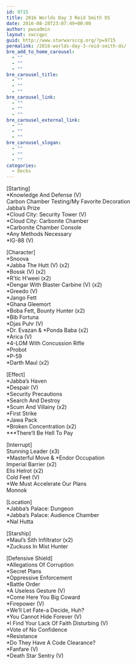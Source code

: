 ```yaml
---
id: 9715
title: 2016 Worlds Day 3 Reid Smith DS
date: 2016-08-28T23:07:49+00:00
author: pwsadmin
layout: swccgpc
guid: http://www.starwarsccg.org/?p=9715
permalink: /2016-worlds-day-3-reid-smith-ds/
bre_add_to_home_carousel:
  - ""
  - ""
  - ""
bre_carousel_title:
  - ""
  - ""
  - ""
bre_carousel_link:
  - ""
  - ""
  - ""
bre_carousel_external_link:
  - ""
  - ""
  - ""
bre_carousel_slogan:
  - ""
  - ""
  - ""
categories:
  - Decks
---
```

[Starting]  
*Knowledge And Defense (V)  
Carbon Chamber Testing/My Favorite Decoration  
Jabba&#8217;s Prize  
*Cloud City: Security Tower (V)  
*Cloud City: Carbonite Chamber  
*Carbonite Chamber Console  
*Any Methods Necessary  
*IG-88 (V)

[Character]  
*Snoova  
*Jabba The Hutt (V) (x2)  
*Bossk (V) (x2)  
*R&#8217;tic H&#8217;weei (x2)  
*Dengar With Blaster Carbine (V) (x2)  
*Greedo (V)  
*Jango Fett  
*Ghana Gleemort  
*Boba Fett, Bounty Hunter (x2)  
*Bib Fortuna  
*Djas Puhr (V)  
\*Dr. Evazan & \*Ponda Baba (x2)  
*Arica (V)  
*4-LOM With Concussion Rifle  
*Probot  
*P-59  
*Darth Maul (x2)

[Effect]  
*Jabba&#8217;s Haven  
*Despair (V)  
*Security Precautions  
*Search And Destroy  
*Scum And Villainy (x2)  
*First Strike  
*Jawa Pack  
*Broken Concentration (x2)  
\***There&#8217;ll Be Hell To Pay

[Interrupt]  
Stunning Leader (x3)  
\*Masterful Move & \*Endor Occupation  
Imperial Barrier (x2)  
Elis Helrot (x2)  
Cold Feet (V)  
*We Must Accelerate Our Plans  
Monnok

[Location]  
*Jabba&#8217;s Palace: Dungeon  
*Jabba&#8217;s Palace: Audience Chamber  
*Nal Hutta

[Starship]  
*Maul&#8217;s Sith Infiltrator (x2)  
*Zuckuss In Mist Hunter

[Defensive Shield]  
*Allegations Of Corruption  
*Secret Plans  
*Oppressive Enforcement  
*Battle Order  
*A Useless Gesture (V)  
*Come Here You Big Coward  
*Firepower (V)  
*We&#8217;ll Let Fate-a Decide, Huh?  
*You Cannot Hide Forever (V)  
*I Find Your Lack Of Faith Disturbing (V)  
*Vote of No Confidence  
*Resistance  
*Do They Have A Code Clearance?  
*Fanfare (V)  
*Death Star Sentry (V)